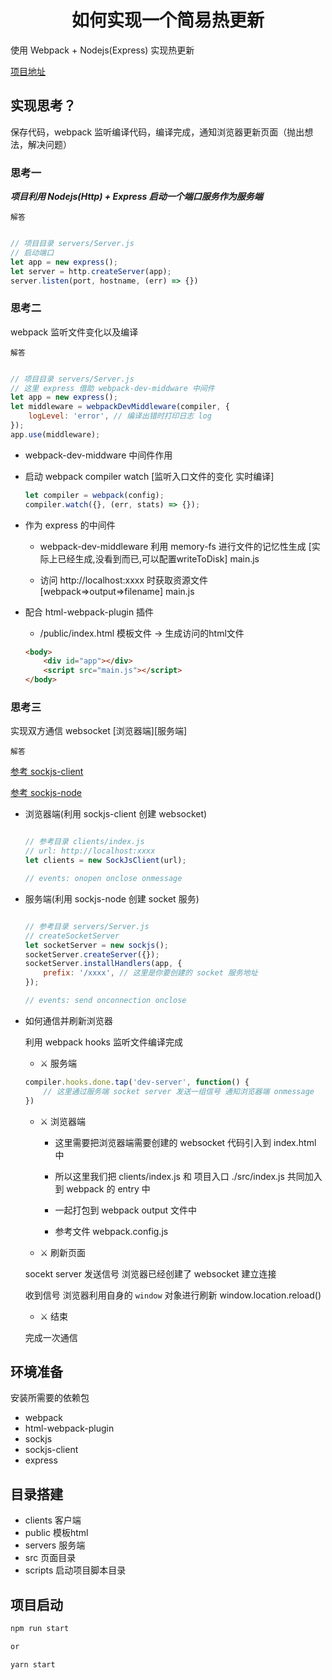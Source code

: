 <h1 align="center">如何实现一个简易热更新</h1>

使用 Webpack + Nodejs(Express) 实现热更新

[项目地址](https://github.com/LIUeng/webpack-server)

## 实现思考？

保存代码，webpack 监听编译代码，编译完成，通知浏览器更新页面（抛出想法，解决问题）

### 思考一

***项目利用 Nodejs(Http) + Express 启动一个端口服务作为服务端***

`解答`

```js

// 项目目录 servers/Server.js
// 启动端口
let app = new express();
let server = http.createServer(app);
server.listen(port, hostname, (err) => {})

```

### 思考二

webpack 监听文件变化以及编译

`解答`

```js

// 项目目录 servers/Server.js
// 这里 express 借助 webpack-dev-middware 中间件
let app = new express();
let middleware = webpackDevMiddleware(compiler, {
    logLevel: 'error', // 编译出错时打印日志 log
});
app.use(middleware);

```

* webpack-dev-middware 中间件作用

- 启动 webpack compiler watch [监听入口文件的变化 实时编译]
    
    ```js
    let compiler = webpack(config);
    compiler.watch({}, (err, stats) => {});
    ```

- 作为 express 的中间件

    - webpack-dev-middleware 利用 memory-fs 进行文件的记忆性生成 [实际上已经生成,没看到而已,可以配置writeToDisk] main.js

    - 访问 http://localhost:xxxx 时获取资源文件 [webpack=>output=>filename] main.js

- 配合 html-webpack-plugin 插件

    - /public/index.html 模板文件 -> 生成访问的html文件

    ```html
    <body>
        <div id="app"></div>
        <script src="main.js"></script>
    </body>
    ```

### 思考三

实现双方通信 websocket [浏览器端][服务端]

`解答`

[参考 sockjs-client](https://github.com/sockjs/sockjs-client)

[参考 sockjs-node](https://github.com/sockjs/sockjs-node)

- 浏览器端(利用 sockjs-client 创建 websocket)

    ```js

    // 参考目录 clients/index.js
    // url: http://localhost:xxxx
    let clients = new SockJsClient(url);

    // events: onopen onclose onmessage

    ```

- 服务端(利用 sockjs-node 创建 socket 服务)

    ```js

    // 参考目录 servers/Server.js
    // createSocketServer
    let socketServer = new sockjs();
    socketServer.createServer({});
    socketServer.installHandlers(app, {
        prefix: '/xxxx', // 这里是你要创建的 socket 服务地址
    });

    // events: send onconnection onclose

    ```

- 如何通信并刷新浏览器

    利用 webpack hooks 监听文件编译完成

    - ⚔ 服务端

    ```js
    compiler.hooks.done.tap('dev-server', function() {
        // 这里通过服务端 socket server 发送一组信号 通知浏览器端 onmessage
    })
    ```

    - ⚔ 浏览器端

        - 这里需要把浏览器端需要创建的 websocket 代码引入到 index.html 中

        - 所以这里我们把 clients/index.js 和 项目入口 ./src/index.js 共同加入到 webpack 的 entry 中

        - 一起打包到 webpack output 文件中

        - 参考文件 webpack.config.js

    - ⚔ 刷新页面

    socekt server 发送信号 浏览器已经创建了 websocket 建立连接
    
    收到信号 浏览器利用自身的 `window` 对象进行刷新 window.location.reload()

    - ⚔ 结束

    完成一次通信


## 环境准备

安装所需要的依赖包

- webpack
- html-webpack-plugin
- sockjs
- sockjs-client
- express

## 目录搭建

- clients 客户端
- public 模板html
- servers 服务端
- src 页面目录
- scripts 启动项目脚本目录

## 项目启动

```bash
npm run start

or

yarn start
```

